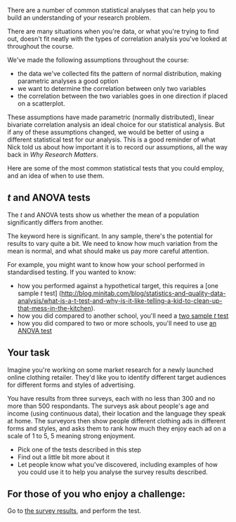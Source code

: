 There are a number of common statistical analyses that can help you to build an understanding of your research problem.

There are many situations when you're data, or what you're trying to find out, doesn't fit neatly with the types of correlation analysis you've looked at throughout the course.

We've made the following assumptions throughout the course:

* the data we've collected fits the pattern of normal distribution, making parametric analyses a good option
* we want to determine the correlation between only two variables 
* the correlation between the two variables goes in one direction if placed on a scatterplot.

These assumptions have made parametric (normally distributed), linear bivariate correlation analysis an ideal choice for our statistical analysis.  But if any of these assumptions changed, we would be better of using a different statistical test for our analysis.  This is a good reminder of what Nick told us about how important it is to record our assumptions, all the way back in _Why Research Matters_.

Here are some of the most common statistical tests that you could employ, and an idea of when to use them.

## _t_ and ANOVA tests

The _t_ and ANOVA tests show us whether the mean of a population significantly differs from another.  

The keyword here is significant.  In any sample, there's the potential for results to vary quite a bit.  We need to know how much variation from the mean is normal, and what should make us pay more careful attention.

For example, you might want to know how your school performed in standardised testing. If you wanted to know:

* how you performed against a hypothetical target, this requires a [one sample _t_ test] (http://blog.minitab.com/blog/statistics-and-quality-data-analysis/what-is-a-t-test-and-why-is-it-like-telling-a-kid-to-clean-up-that-mess-in-the-kitchen).
* how you did compared to another school, you'll need a [two sample _t_ test](link)
* how you did compared to two or more schools, you'll need to use [an ANOVA test](link)

## 



## Your task

Imagine you're working on some market research for a newly launched online clothing retailer.  They'd like you to identify different target audiences for different forms and styles of advertising.

You have results from three surveys, each with no less than 300 and no more than 500 respondants.  The surveys ask about people's age and income (using continuous data), their location and the language they speak at home. The surveyors then show people different clothing ads in different forms and styles, and asks them to rank how much they enjoy each ad on a scale of 1 to 5, 5 meaning strong enjoyment.

* Pick one of the tests described in this step
* Find out a little bit more about it
* Let people know what you've discovered, including examples of how you could use it to help you analyse the survey results described.

## For those of you who enjoy a challenge:

Go to [the survey results](link), and perform the test.

